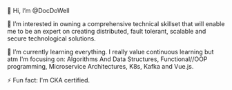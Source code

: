 👋 Hi, I’m @DocDoWell

👀 I’m interested in owning a comprehensive technical skillset that will enable me to be an expert on creating distributed, fault tolerant, scalable and secure technological solutions.

🌱 I’m currently learning everything. I really value continuous learning but atm I'm focusing on: Algorithms And Data Structures, Functional//OOP programming, Microservice Architectures, K8s, Kafka and Vue.js.
  
  ⚡ Fun fact: I'm CKA certified. 

<!---
DocDoWell/DocDoWell is a ✨ special ✨ repository because its `README.md` (this file) appears on your GitHub profile.
You can click the Preview link to take a look at your changes.
--->
